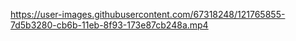 
https://user-images.githubusercontent.com/67318248/121765855-7d5b3280-cb6b-11eb-8f93-173e87cb248a.mp4

